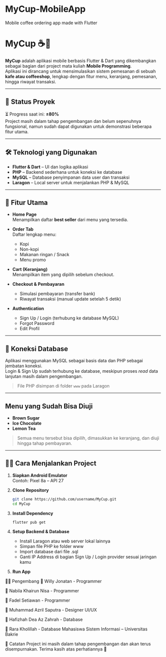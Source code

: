# MyCup-MobileApp
Mobile coffee ordering app made with Flutter

# MyCup ☕📱

**MyCup** adalah aplikasi mobile berbasis Flutter & Dart yang dikembangkan sebagai bagian dari project mata kuliah **Mobile Programming**.  
Aplikasi ini dirancang untuk mensimulasikan sistem pemesanan di sebuah **kafe atau coffeeshop**, lengkap dengan fitur menu, keranjang, pemesanan, hingga riwayat transaksi.

---

## 🚧 Status Proyek

⏳ Progress saat ini: **±80%**  
Project masih dalam tahap pengembangan dan belum sepenuhnya fungsional, namun sudah dapat digunakan untuk demonstrasi beberapa fitur utama.

---

## 🛠️ Teknologi yang Digunakan

- **Flutter & Dart** – UI dan logika aplikasi
- **PHP** – Backend sederhana untuk koneksi ke database
- **MySQL** – Database penyimpanan data user dan transaksi
- **Laragon** – Local server untuk menjalankan PHP & MySQL

---

## 🔑 Fitur Utama

- **Home Page**  
  Menampilkan daftar **best seller** dari menu yang tersedia.

- **Order Tab**  
  Daftar lengkap menu:
  - Kopi
  - Non-kopi
  - Makanan ringan / Snack
  - Menu promo

- **Cart (Keranjang)**  
  Menampilkan item yang dipilih sebelum checkout.

- **Checkout & Pembayaran**  
  - Simulasi pembayaran (transfer bank)
  - Riwayat transaksi (manual update setelah 5 detik)

- **Authentication**  
  - Sign Up / Login (terhubung ke database MySQL)
  - Forgot Password
  - Edit Profil

---

## 💾 Koneksi Database

Aplikasi menggunakan MySQL sebagai basis data dan PHP sebagai jembatan koneksi.  
Login & Sign Up sudah terhubung ke database, meskipun proses *read* data lanjutan masih dalam pengembangan.

> File PHP disimpan di folder `www` pada Laragon

---

## Menu yang Sudah Bisa Diuji

- **Brown Sugar**
- **Ice Chocolate**
- **Lemon Tea**

> Semua menu tersebut bisa dipilih, dimasukkan ke keranjang, dan diuji hingga tahap pembayaran.

---

## 🧑‍💻 Cara Menjalankan Project

1. **Siapkan Android Emulator**  
   Contoh: Pixel 8a – API 27

2. **Clone Repository**
   ```bash
   git clone https://github.com/username/MyCup.git
   cd MyCup

3. **Install Dependency**  
   ```bash
   flutter pub get
   

4. **Setup Backend & Database**
   - Install Laragon atau web server lokal lainnya
   - Simpan file PHP ke folder www
   - Import database dari file .sql
   - Ganti IP Address di bagian Sign Up / Login provider sesuai jaringan kamu

5. **Run App**

🙋‍♂️ Pengembang
👤 Willy Jonatan - Programmer

👤 Nabila Khairun Nisa - Programmer

👤 Fadel Setiawan - Programmer

👤 Muhammad Azril Saputra - Designer UI/UX

👤 Hafizhah Dea Az Zahrah - Database

👤 Rara Kholillah - Database
Mahasiswa Sistem Informasi – Universitas Bakrie

📌 Catatan
Project ini masih dalam tahap pengembangan dan akan terus disempurnakan.
Terima kasih atas perhatiannya 🙏
